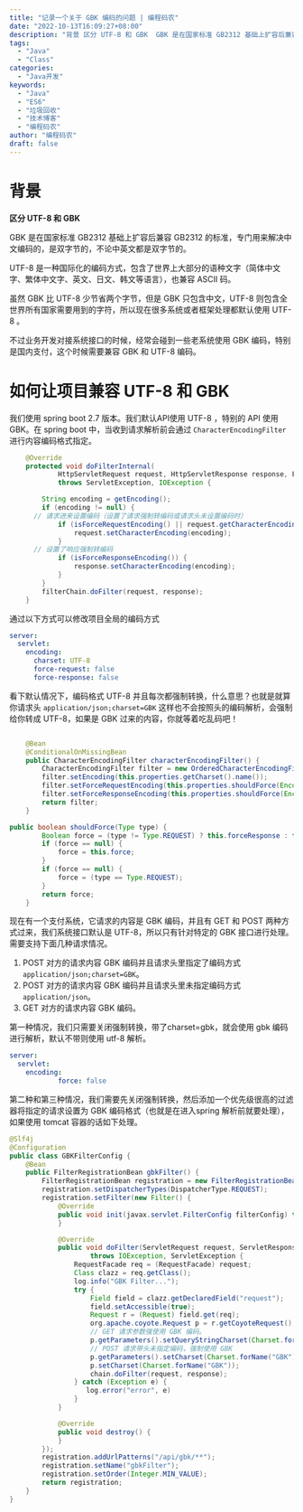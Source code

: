 ```yaml
---
title: "记录一个关于 GBK 编码的问题 | 编程码农"
date: "2022-10-13T16:09:27+08:00"
description: "背景 区分 UTF-8 和 GBK  GBK 是在国家标准 GB2312 基础上扩容后兼容 GB2312 的标准，专门用来解决中文编码的，是双字节的，不论中英文都是双字节的。 UTF-8 是一种国际化的编码方式，包含了世界上大部分的语种文字（简体中文字、繁体中文字、英文、日文、韩文等语言），也兼容 ..."
tags:
  - "Java"
  - "Class"
categories:
  - "Java开发"
keywords:
  - "Java"
  - "ES6"
  - "垃圾回收"
  - "技术博客"
  - "编程码农"
author: "编程码农"
draft: false
---
```


# 背景

**区分 UTF-8 和 GBK** 

GBK 是在国家标准 GB2312 基础上扩容后兼容 GB2312 的标准，专门用来解决中文编码的，是双字节的，不论中英文都是双字节的。

UTF-8 是一种国际化的编码方式，包含了世界上大部分的语种文字（简体中文字、繁体中文字、英文、日文、韩文等语言），也兼容 ASCII 码。

虽然 GBK 比 UTF-8 少节省两个字节，但是 GBK 只包含中文，UTF-8 则包含全世界所有国家需要用到的字符，所以现在很多系统或者框架处理都默认使用 UTF-8 。

不过业务开发对接系统接口的时候，经常会碰到一些老系统使用 GBK 编码，特别是国内支付，这个时候需要兼容 GBK 和 UTF-8 编码。



# 如何让项目兼容 UTF-8 和 GBK

我们使用 spring boot 2.7 版本。我们默认API使用 UTF-8 ，特别的 API 使用 GBK。在 spring boot 中，当收到请求解析前会通过 `CharacterEncodingFilter` 进行内容编码格式指定。

```java
	@Override
	protected void doFilterInternal(
			HttpServletRequest request, HttpServletResponse response, FilterChain filterChain)
			throws ServletException, IOException {

		String encoding = getEncoding();
		if (encoding != null) {
      // 请求进来设置编码（设置了请求强制转编码或请求头未设置编码时）
			if (isForceRequestEncoding() || request.getCharacterEncoding() == null) {
				request.setCharacterEncoding(encoding);
			}
      // 设置了响应强制转编码
			if (isForceResponseEncoding()) {
				response.setCharacterEncoding(encoding);
			}
		}
		filterChain.doFilter(request, response);
	}

```

通过以下方式可以修改项目全局的编码方式

```yaml
server:
  servlet:
    encoding:
      charset: UTF-8
      force-request: false
      force-response: false
```



看下默认情况下，编码格式 UTF-8 并且每次都强制转换，什么意思？也就是就算你请求头 `application/json;charset=GBK` 这样也不会按照头的编码解析，会强制给你转成 UTF-8，如果是 GBK 过来的内容，你就等着吃乱码吧！

```java

	@Bean
	@ConditionalOnMissingBean
	public CharacterEncodingFilter characterEncodingFilter() {
		CharacterEncodingFilter filter = new OrderedCharacterEncodingFilter();
		filter.setEncoding(this.properties.getCharset().name());
		filter.setForceRequestEncoding(this.properties.shouldForce(Encoding.Type.REQUEST));
		filter.setForceResponseEncoding(this.properties.shouldForce(Encoding.Type.RESPONSE));
		return filter;
	}

public boolean shouldForce(Type type) {
		Boolean force = (type != Type.REQUEST) ? this.forceResponse : this.forceRequest;
		if (force == null) {
			force = this.force;
		}
		if (force == null) {
			force = (type == Type.REQUEST);
		}
		return force;
	}
```



现在有一个支付系统，它请求的内容是 GBK 编码，并且有 GET 和 POST 两种方式过来，我们系统接口默认是 UTF-8，所以只有针对特定的 GBK 接口进行处理。需要支持下面几种请求情况。

1. POST 对方的请求内容 GBK 编码并且请求头里指定了编码方式 `application/json;charset=GBK`。
2. POST 对方的请求内容 GBK 编码并且请求头里未指定编码方式 `application/json`。
3. GET 对方的请求内容 GBK 编码。



第一种情况，我们只需要关闭强制转换，带了charset=gbk，就会使用 gbk 编码进行解析，默认不带则使用 utf-8 解析。

```yml
server:
  servlet:
    encoding:
			force: false
```

第二种和第三种情况，我们需要先关闭强制转换，然后添加一个优先级很高的过滤器将指定的请求设置为 GBK 编码格式（也就是在进入spring 解析前就要处理），如果使用 tomcat 容器的话如下处理。

```java
@Slf4j
@Configuration
public class GBKFilterConfig {
    @Bean
    public FilterRegistrationBean gbkFilter() {
        FilterRegistrationBean registration = new FilterRegistrationBean();
        registration.setDispatcherTypes(DispatcherType.REQUEST);
        registration.setFilter(new Filter() {
            @Override
            public void init(javax.servlet.FilterConfig filterConfig) throws ServletException {
            }

            @Override
            public void doFilter(ServletRequest request, ServletResponse response, FilterChain chain)
                    throws IOException, ServletException {
                RequestFacade req = (RequestFacade) request;
                Class clazz = req.getClass();
                log.info("GBK Filter...");
                try {
                    Field field = clazz.getDeclaredField("request");
                    field.setAccessible(true);
                    Request r = (Request) field.get(req);
                    org.apache.coyote.Request p = r.getCoyoteRequest();
                    // GET 请求参数强使用 GBK 编码。
                    p.getParameters().setQueryStringCharset(Charset.forName("GBK"));
                    // POST 请求带头未指定编码，强制使用 GBK
                    p.getParameters().setCharset(Charset.forName("GBK"));
                    p.setCharset(Charset.forName("GBK"));
                    chain.doFilter(request, response);
                } catch (Exception e) {
                   log.error("error", e)
                }
            }

            @Override
            public void destroy() {
            }
        });
        registration.addUrlPatterns("/api/gbk/**");
        registration.setName("gbkFilter");
        registration.setOrder(Integer.MIN_VALUE);
        return registration;
    }
}
```

